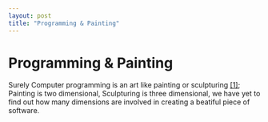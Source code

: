 ```yaml
---
layout: post
title: "Programming & Painting"
---
```

Programming & Painting
===
Surely Computer programming is an art like painting or sculpturing [\[1\]][0]; Painting is two dimensional, Sculpturing is three dimensional, we have yet to find out how many dimensions are involved in creating a beatiful piece of software.

[0]: http://www.paulgraham.com/hp.html
